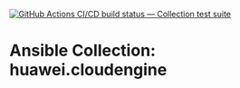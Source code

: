 [![GitHub Actions CI/CD build status — Collection test suite](https://github.com/ansible-collection-migration/huawei.cloudengine/workflows/Collection%20test%20suite/badge.svg?branch=master)](https://github.com/ansible-collection-migration/huawei.cloudengine/actions?query=workflow%3A%22Collection%20test%20suite%22)

Ansible Collection: huawei.cloudengine
=================================================